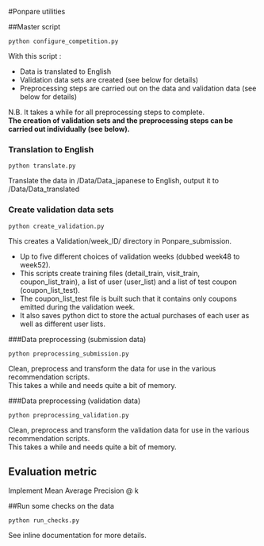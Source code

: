#Ponpare utilities

##Master script

	python configure_competition.py

With this script : 
- Data is translated to English
- Validation data sets are created (see below for details)
- Preprocessing steps are carried out on the data and validation data (see below for details)

N.B. It takes a while for all preprocessing steps to complete.  
**The creation of validation sets and the preprocessing steps can be carried out individually (see below).**

### Translation to English

	python translate.py

Translate the data in /Data/Data_japanese to English, output it to /Data/Data_translated

### Create validation data sets

	python create_validation.py

This creates a Validation/week_ID/ directory in Ponpare_submission.  
- Up to five different choices of validation weeks (dubbed week48 to week52).  
- This scripts create training files (detail_train, visit_train, coupon_list_train), a list of user (user_list) and a list of test coupon (coupon_list_test).  
- The coupon_list_test file is built such that it contains only coupons emitted during the validation week.  
- It also saves python dict to store the actual purchases of each user as well as different user lists.


###Data preprocessing (submission data)

    python preprocessing_submission.py

Clean, preprocess and transform the data for use in the various recommendation scripts.  
This takes a while and needs quite a bit of memory.

###Data preprocessing (validation data)

    python preprocessing_validation.py

Clean, preprocess and transform the validation data for use in the various recommendation scripts.  
This takes a while and needs quite a bit of memory.


## Evaluation metric
Implement Mean Average Precision @ k

##Run some checks on the data

    python run_checks.py

See inline documentation for more details.